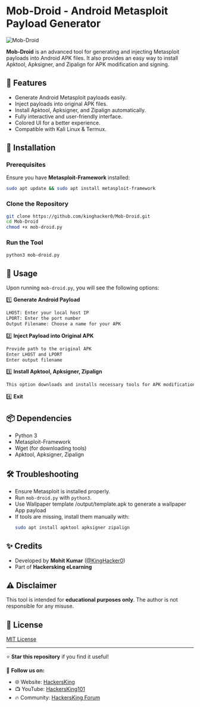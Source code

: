 # Mob-Droid - Android Metasploit Payload Generator

![Mob-Droid](https://i.postimg.cc/NFkc0wrM/android.jpg)

**Mob-Droid** is an advanced tool for generating and injecting Metasploit payloads into Android APK files. It also provides an easy way to install Apktool, Apksigner, and Zipalign for APK modification and signing.

## 📌 Features

- Generate Android Metasploit payloads easily.
- Inject payloads into original APK files.
- Install Apktool, Apksigner, and Zipalign automatically.
- Fully interactive and user-friendly interface.
- Colored UI for a better experience.
- Compatible with Kali Linux & Termux.

## 🚀 Installation

### Prerequisites
Ensure you have **Metasploit-Framework** installed:
```sh
sudo apt update && sudo apt install metasploit-framework
```

### Clone the Repository
```sh
git clone https://github.com/kinghacker0/Mob-Droid.git
cd Mob-Droid
chmod +x mob-droid.py
```

### Run the Tool
```sh
python3 mob-droid.py
```

## 🎯 Usage

Upon running `mob-droid.py`, you will see the following options:

1️⃣ **Generate Android Payload**
```sh
LHOST: Enter your local host IP
LPORT: Enter the port number
Output Filename: Choose a name for your APK
```

2️⃣ **Inject Payload into Original APK**
```sh
Provide path to the original APK
Enter LHOST and LPORT
Enter output filename
```

3️⃣ **Install Apktool, Apksigner, Zipalign**
```sh
This option downloads and installs necessary tools for APK modifications.
```

4️⃣ **Exit**

## 📦 Dependencies
- Python 3
- Metasploit-Framework
- Wget (for downloading tools)
- Apktool, Apksigner, Zipalign


## 🛠 Troubleshooting
- Ensure Metasploit is installed properly.
- Run `mob-droid.py` with `python3`.
- Use Wallpaper template /output/template.apk to generate a wallpaper App payload
- If tools are missing, install them manually with:
  ```sh
  sudo apt install apktool apksigner zipalign
  ```

## ✨ Credits
- Developed by **Mohit Kumar** ([@KingHacker0](https://github.com/kinghacker0))
- Part of **Hackersking eLearning**

## ⚠ Disclaimer
This tool is intended for **educational purposes only**. The author is not responsible for any misuse.

## 📜 License
[MIT License](https://opensource.org/licenses/MIT)

---
⭐ **Star this repository** if you find it useful!

📢 **Follow us on:**
- 🌐 Website: [HackersKing](https://elearning.hackersking.com)
- 📺 YouTube: [HackersKing101](https://www.youtube.com/@hackersking101)
- 🔥 Community: [HackersKing Forum](https://hackersking.rpy.club)

